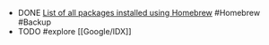 - DONE [List of all packages installed using Homebrew](https://apple.stackexchange.com/a/256269/516422) #Homebrew #Backup
- TODO #explore [[Google/IDX]]
